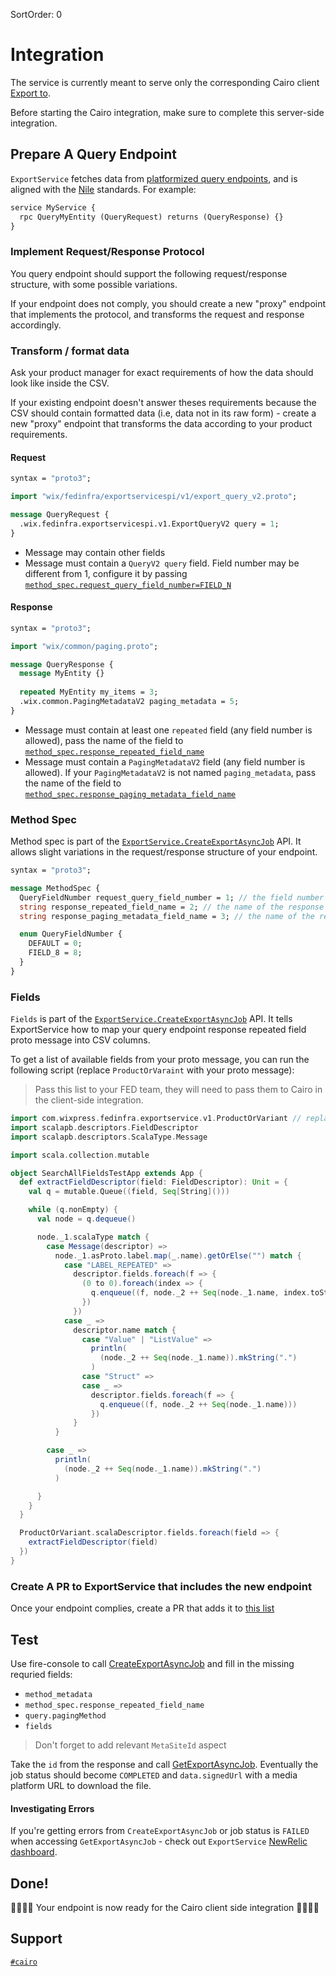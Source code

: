 SortOrder: 0
# Integration

The service is currently meant to serve only the corresponding Cairo client [Export to](https://bo.wix.com/pages/cairo/?path=/story/infinite-scroll-table-features--exportto).

Before starting the Cairo integration, make sure to complete this server-side integration.

## Prepare A Query Endpoint
`ExportService` fetches data from [platformized query endpoints](https://bo.wix.com/wix-docs/rnd/platformization-guidelines/api-query-language#platformization-guidelines_api-query-language_api-query-language), and is aligned with the [Nile](https://github.com/wix-private/server-infra/tree/master/nile) standards. For example:

```protobuf
service MyService {
  rpc QueryMyEntity (QueryRequest) returns (QueryResponse) {}
}
```

### Implement Request/Response Protocol
You query endpoint should support the following request/response structure, with some possible variations. 

If your endpoint does not comply, you should create a new "proxy" endpoint that implements the protocol, and transforms the request and response accordingly. 

### Transform / format data
Ask your product manager for exact requirements of how the data should look like inside the CSV.

If your existing endpoint doesn't answer theses requirements because the CSV should contain formatted data (i.e, data not in its raw form) - create a new "proxy" endpoint that transforms the data according to your product requirements.

#### Request
```protobuf
syntax = "proto3";

import "wix/fedinfra/exportservicespi/v1/export_query_v2.proto";

message QueryRequest {
  .wix.fedinfra.exportservicespi.v1.ExportQueryV2 query = 1;
}
```

- Message may contain other fields 
- Message must contain a `QueryV2 query` field. Field number may be different from 1, configure it by passing [`method_spec.request_query_field_number=FIELD_N`](#method-spec)

#### Response
```protobuf
syntax = "proto3";

import "wix/common/paging.proto";

message QueryResponse {
  message MyEntity {}
  
  repeated MyEntity my_items = 3;
  .wix.common.PagingMetadataV2 paging_metadata = 5;
}
```

- Message must contain at least one `repeated` field (any field number is allowed), pass the name of the field to [`method_spec.response_repeated_field_name`](#method-spec)
- Message must contain a `PagingMetadataV2` field (any field number is allowed). If your `PagingMetadataV2` is not named `paging_metadata`, pass the name of the field to [`method_spec.response_paging_metadata_field_name`](#method-spec)


### Method Spec
Method spec is part of the [`ExportService.CreateExportAsyncJob`](#test) API. It allows slight variations in the request/response structure of your endpoint.

```protobuf
syntax = "proto3";

message MethodSpec {
  QueryFieldNumber request_query_field_number = 1; // the field number of the request query field (default=QueryFieldNumber.DEFAULT)
  string response_repeated_field_name = 2; // the name of the response repeated field (required)
  string response_paging_metadata_field_name = 3; // the name of the response PagingMetadata field (default=paging_metadata)

  enum QueryFieldNumber {
    DEFAULT = 0;
    FIELD_8 = 8;
  }
}
```

### Fields
`Fields` is part of the [`ExportService.CreateExportAsyncJob`](#test) API. It tells ExportService how to map your query endpoint response repeated field proto message into CSV columns.

To get a list of available fields from your proto message, you can run the following script (replace `ProductOrVaraint` with your proto message):

> Pass this list to your FED team, they will need to pass them to Cairo in the client-side integration.

```scala
import com.wixpress.fedinfra.exportservice.v1.ProductOrVariant // replace with your proto message
import scalapb.descriptors.FieldDescriptor
import scalapb.descriptors.ScalaType.Message

import scala.collection.mutable

object SearchAllFieldsTestApp extends App {
  def extractFieldDescriptor(field: FieldDescriptor): Unit = {
    val q = mutable.Queue((field, Seq[String]()))

    while (q.nonEmpty) {
      val node = q.dequeue()

      node._1.scalaType match {
        case Message(descriptor) =>
          node._1.asProto.label.map(_.name).getOrElse("") match {
            case "LABEL_REPEATED" =>
              descriptor.fields.foreach(f => {
                (0 to 0).foreach(index => {
                  q.enqueue((f, node._2 ++ Seq(node._1.name, index.toString)))
                })
              })
            case _ =>
              descriptor.name match {
                case "Value" | "ListValue" =>
                  println(
                    (node._2 ++ Seq(node._1.name)).mkString(".")
                  )
                case "Struct" =>
                case _ =>
                  descriptor.fields.foreach(f => {
                    q.enqueue((f, node._2 ++ Seq(node._1.name)))
                  })
              }
          }

        case _ =>
          println(
            (node._2 ++ Seq(node._1.name)).mkString(".")
          )

      }
    }
  }

  ProductOrVariant.scalaDescriptor.fields.foreach(field => {
    extractFieldDescriptor(field)
  })
}

```

### Create A PR to ExportService that includes the new endpoint
Once your endpoint complies, create a PR that adds it to [this list](https://github.com/wix-private/fed-infra/blob/master/export-service/src/com/wixpress/fedinfra/exportservice/v1/components/ValidateUnknownEndpointMethod.scala#L21) 

## Test
Use fire-console to call [CreateExportAsyncJob](https://pbo.wix.com/fire-console/?artifact=com.wixpress.fedinfra.exportservice.export-service&service=wix.fedinfra.exportservice.v1.ExportService&method=CreateExportAsyncJob&body=eyJmaWVsZHMiOltdLCJxdWVyeSI6eyJzb3J0IjpbXSwiZmllbGRzZXRzIjpbXSwiZmllbGRzIjpbXSwiY3Vyc29yUGFnaW5nIjp7ImxpbWl0Ijo1MH19LCJtZXRob2RfbWV0YWRhdGEiOnsiYXJ0aWZhY3QiOiIiLCJtZXRob2QiOiIiLCJzZXJ2aWNlIjoiIn0sIm1ldGhvZF9zcGVjIjp7InJlc3BvbnNlX3JlcGVhdGVkX2ZpZWxkX25hbWUiOiIifX0%3D) and fill in the missing requried fields:

- `method_metadata`
- `method_spec.response_repeated_field_name`
- `query.pagingMethod`
- `fields`

> Don't forget to add relevant `MetaSiteId` aspect

Take the `id` from the response and call [GetExportAsyncJob](https://pbo.wix.com/fire-console/?artifact=com.wixpress.fedinfra.exportservice.export-service&service=wix.fedinfra.exportservice.v1.ExportService&method=GetExportAsyncJob&body=eyJqb2JfaWQiOiIifQ%3D%3D). 
Eventually the job status should become `COMPLETED` and `data.signedUrl` with a media platform URL to download the file.

#### Investigating Errors
If you're getting errors from `CreateExportAsyncJob` or job status is `FAILED` when accessing `GetExportAsyncJob` - check out `ExportService` [NewRelic dashboard](https://one.newrelic.com/nr1-core/apm-features/overview/MjM0Mjh8QVBNfEFQUExJQ0FUSU9OfDEwNDM2NzE1MzY).


## Done!
🙌🥳🎉👏  Your endpoint is now ready for the Cairo client side integration 🙌🥳🎉👏  

## Support 
[`#cairo`](https://wix.slack.com/archives/C02K83200PL)
